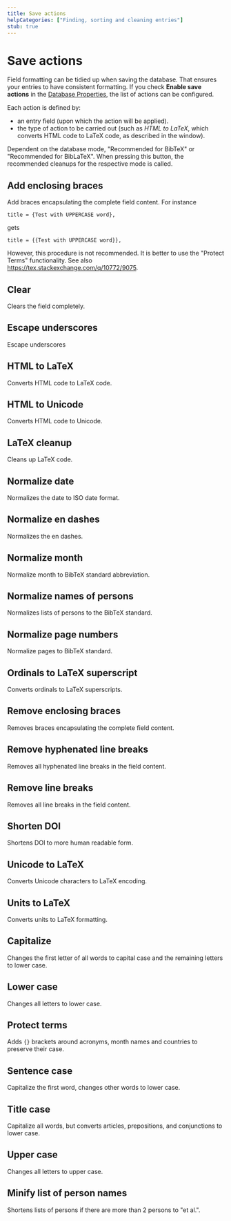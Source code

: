 ```yaml
---
title: Save actions
helpCategories: ["Finding, sorting and cleaning entries"]
stub: true
---
```


# Save actions

Field formatting can be tidied up when saving the database.
That ensures your entries to have consistent formatting.
If you check **Enable save actions** in the [Database Properties](DatabaseProperties), the list of actions can be configured.

Each action is defined by:
- an entry field (upon which the action will be applied).
- the type of action to be carried out (such as *HTML to LaTeX*, which converts HTML code to LaTeX code, as described in the window).

Dependent on the database mode, "Recommended for BibTeX" or "Recommended for BibLaTeX".
When pressing this button, the recommended cleanups for the respective mode is called.

<!--

The list of formatters and explanations can be quickly generated with following command

/c/git-repositories/jabref/jabref/src/main/java/org/jabref/logic/formatter (master)
$ find . -name "*.java" | xargs grep "Localization.lang" | sed "s/.*Localization.lang(\"\(.*\)\");/## \1/"

...and a mit manual post-processing
-->

## Add enclosing braces
Add braces encapsulating the complete field content.
For instance

    title = {Test with UPPERCASE word},

gets

    title = {{Test with UPPERCASE word}},

However, this procedure is not recommended.
It is better to use the "Protect Terms" functionality.
See also https://tex.stackexchange.com/q/10772/9075.


## Clear
Clears the field completely.

## Escape underscores
Escape underscores

## HTML to LaTeX
Converts HTML code to LaTeX code.

## HTML to Unicode
Converts HTML code to Unicode.

## LaTeX cleanup
Cleans up LaTeX code.

## Normalize date
Normalizes the date to ISO date format.

## Normalize en dashes
Normalizes the en dashes.

## Normalize month
Normalize month to BibTeX standard abbreviation.

## Normalize names of persons
Normalizes lists of persons to the BibTeX standard.

## Normalize page numbers
Normalize pages to BibTeX standard.

## Ordinals to LaTeX superscript
Converts ordinals to LaTeX superscripts.

<!--
## regular expression
Add a regular expression for the key pattern.
-->

## Remove enclosing braces
Removes braces encapsulating the complete field content.

## Remove hyphenated line breaks
Removes all hyphenated line breaks in the field content.

## Remove line breaks
Removes all line breaks in the field content.

## Shorten DOI
Shortens DOI to more human readable form.

## Unicode to LaTeX
Converts Unicode characters to LaTeX encoding.

## Units to LaTeX
Converts units to LaTeX formatting.

## Capitalize
Changes the first letter of all words to capital case and the remaining letters to lower case.

## Lower case
Changes all letters to lower case.

## Protect terms
Adds `{}` brackets around acronyms, month names and countries to preserve their case.

## Sentence case
Capitalize the first word, changes other words to lower case.

## Title case
Capitalize all words, but converts articles, prepositions, and conjunctions to lower case.

## Upper case
Changes all letters to upper case.

## Minify list of person names
Shortens lists of persons if there are more than 2 persons to \"et al.\".
